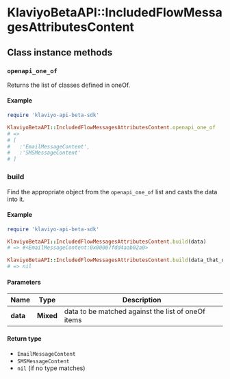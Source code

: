 # KlaviyoBetaAPI::IncludedFlowMessagesAttributesContent

## Class instance methods

### `openapi_one_of`

Returns the list of classes defined in oneOf.

#### Example

```ruby
require 'klaviyo-api-beta-sdk'

KlaviyoBetaAPI::IncludedFlowMessagesAttributesContent.openapi_one_of
# =>
# [
#   :'EmailMessageContent',
#   :'SMSMessageContent'
# ]
```

### build

Find the appropriate object from the `openapi_one_of` list and casts the data into it.

#### Example

```ruby
require 'klaviyo-api-beta-sdk'

KlaviyoBetaAPI::IncludedFlowMessagesAttributesContent.build(data)
# => #<EmailMessageContent:0x00007fdd4aab02a0>

KlaviyoBetaAPI::IncludedFlowMessagesAttributesContent.build(data_that_doesnt_match)
# => nil
```

#### Parameters

| Name | Type | Description |
| ---- | ---- | ----------- |
| **data** | **Mixed** | data to be matched against the list of oneOf items |

#### Return type

- `EmailMessageContent`
- `SMSMessageContent`
- `nil` (if no type matches)

